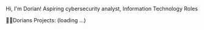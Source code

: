Hi, I'm Dorian! 
Aspiring cybersecurity analyst, Information Technology Roles

👨‍💻Dorians Projects: (loading ...)

